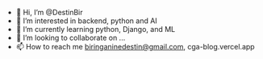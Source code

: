 - 👋 Hi, I’m @DestinBir
- 👀 I’m interested in backend, python and AI
- 🌱 I’m currently learning python, Django, and ML
- 💞️ I’m looking to collaborate on ...
- 📫 How to reach me biringaninedestin@gmail.com, cga-blog.vercel.app

<!---
DestinBir/DestinBir is a ✨ special ✨ repository because its `README.md` (this file) appears on your GitHub profile.
You can click the Preview link to take a look at your changes.
--->
